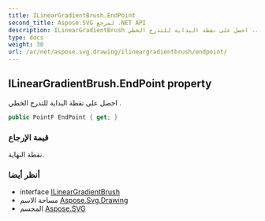 ```yaml
---
title: ILinearGradientBrush.EndPoint
second_title: Aspose.SVG لمرجع .NET API
description: ILinearGradientBrush ملكية. احصل على نقطة البداية للتدرج الخطي .
type: docs
weight: 30
url: /ar/net/aspose.svg.drawing/ilineargradientbrush/endpoint/
---
```

## ILinearGradientBrush.EndPoint property

احصل على نقطة البداية للتدرج الخطي .

```csharp
public PointF EndPoint { get; }
```

### قيمة الإرجاع

نقطة النهاية.

### أنظر أيضا

* interface [ILinearGradientBrush](../)
* مساحة الاسم [Aspose.Svg.Drawing](../../ilineargradientbrush/)
* المجسم [Aspose.SVG](../../../)


